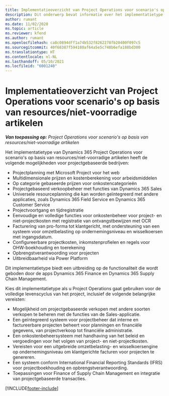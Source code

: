 ```yaml
---
title: Implementatieoverzicht van Project Operations voor scenario's op basis van resources/niet-voorradige artikelen
description: Dit onderwerp bevat informatie over het implementatietype, Project Operations voor scenario's op basis van resources/niet-voorradige artikelen.
author: rumant
ms.date: 11/02/2020
ms.topic: article
ms.reviewer: kfend
ms.author: rumant
ms.openlocfilehash: ca8c0894dff1a74b532f8262278fb20400f097c5
ms.sourcegitcommit: 40f68387f594180af64a5e5c748b6efa188bd300
ms.translationtype: HT
ms.contentlocale: nl-NL
ms.lasthandoff: 05/10/2021
ms.locfileid: "6001240"
---
```

# <a name="project-operations-for-resourcenon-stocked-based-scenarios-deployment-overview"></a>Implementatieoverzicht van Project Operations voor scenario's op basis van resources/niet-voorradige artikelen

_**Van toepassing op:** Project Operations voor scenario's op basis van resources/niet-voorradige artikelen_

Het implementatietype van Dynamics 365 Project Operations voor scenario's op basis van resources/niet-voorradige artikelen heeft de volgende mogelijkheden voor projectgebaseerde bedrijven:

- Projectplanning met Microsoft Project voor het web
- Multidimensionale prijzen en kostenberekening voor arbeidsmiddelen
- Op categorie gebaseerde prijzen voor onkostencategorieën
- Projectgebaseerd verkoopbeheer met functies van Dynamics 365 Sales
- Universele resourceplanning die kan worden geïntegreerd met andere applicaties, zoals Dynamics 365 Field Service en Dynamics 365 Customer Service
- Projectvoortgang en tijdregistratie
- Eenvoudige en volledige functies voor onkostenbeheer voor project- en niet-projectkosten met registratie van ontvangstbewijzen met OCR
- Facturering van pro-forma tot klantgericht, met ondersteuning van een systeem voor omzetbelasting op ondernemingsniveau en wisselkoersen met ingangsdatum.
- Configureerbare projectkosten, inkomstenprofielen en regels voor OHW-boekhouding en toerekening
- Opbrengstverantwoording voor projecten
- Uitbreidbaarheid via Power Platform

Dit implementatietype biedt een uitbreiding op de functionaliteit die wordt geboden door de apps Dynamics 365 Finance en Dynamics 365 Supply Chain Management.

Kies dit implementatietype als u Project Operations gaat gebruiken voor de volledige levenscyclus van het project, inclusief de volgende belangrijke vereisten:

- Mogelijkheid om projectgebaseerde verkopen met andere soorten verkopen te beheren met de functies van de Sales-applicatie.
- Een geïntegreerd systeem voor projectbeheer dat interne en factureerbare projecten beheert voor planningen en financiële gegevens, van projectverkoop tot financiële administratie.
- Een onkostenbeheersysteem met handhaving van het beleid en vergoedingen voor het volgen van project- en niet-projectkosten.
- Vereisten voor een uitgebreide omzetbelasting- en wisselkoersengine op ondernemingsniveau om klantgerichte facturen voor projecten te genereren.
- Een systeem conform International Financial Reporting Standards (IFRS) voor projectboekhouding en opbrengstverantwoording.
- Toepassingen voor Finance of Supply Chain Management en integratie van projectgebaseerde transacties.


[!INCLUDE[footer-include](../includes/footer-banner.md)]